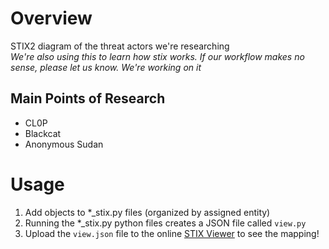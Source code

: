 # Overview
STIX2 diagram of the threat actors we're researching \
*We're also using this to learn how stix works. If our workflow makes no sense, please let us know. We're working on it*

## Main Points of Research
- CL0P
- Blackcat
- Anonymous Sudan 

# Usage
1. Add objects to *_stix.py files (organized by assigned entity)
2. Running the *_stix.py python files creates a JSON file called `view.py`
3. Upload the `view.json` file to the online [STIX Viewer](https://oasis-open.github.io/cti-stix-visualization/) 
to see the mapping!